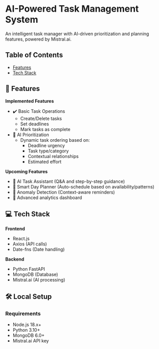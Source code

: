 # AI-Powered Task Management System

An intelligent task manager with AI-driven prioritization and planning features, powered by Mistral.ai.

## Table of Contents
- [Features](#-features)
- [Tech Stack](#-tech-stack)

## 🌟 Features

**Implemented Features**
- ✔️ Basic Task Operations
  - Create/Delete tasks
  - Set deadlines
  - Mark tasks as complete
- 🤖 AI Prioritization
  - Dynamic task ordering based on:
    - Deadline urgency
    - Task type/category
    - Contextual relationships
    - Estimated effort

**Upcoming Features**
- 🚧 AI Task Assistant (Q&A and step-by-step guidance)
- 🚧 Smart Day Planner (Auto-schedule based on availability/patterns)
- 🚧 Anomaly Detection (Context-aware reminders)
- 🚧 Advanced analytics dashboard

## 💻 Tech Stack

**Frontend**  
- React.js
- Axios (API calls)
- Date-fns (Date handling)

**Backend**  
- Python FastAPI
- MongoDB (Database)
- Mistral.ai (AI processing)

## 🛠️ Local Setup

### Requirements
- Node.js 18.x+
- Python 3.10+
- MongoDB 6.0+
- Mistral.ai API key
